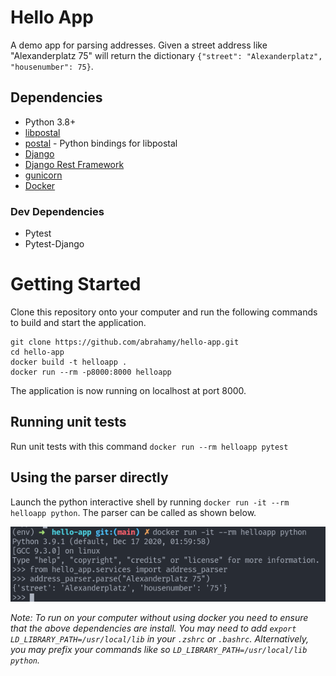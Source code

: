 # Hello App

A demo app for parsing addresses. Given a street address like "Alexanderplatz 75" will return the
dictionary `{"street": "Alexanderplatz", "housenumber": 75}`.

## Dependencies

- Python 3.8+
- [libpostal](https://github.com/openvenues/libpostal)
- [postal](https://github.com/openvenues/pypostal) - Python bindings for libpostal
- [Django](https://www.djangoproject.com/)
- [Django Rest Framework](https://www.django-rest-framework.org/)
- [gunicorn](https://gunicorn.org/)
- [Docker](https://www.docker.com/)

### Dev Dependencies

- Pytest
- Pytest-Django

# Getting Started

Clone this repository onto your computer and run the following commands to build and start the application.

```
git clone https://github.com/abrahamy/hello-app.git
cd hello-app
docker build -t helloapp .
docker run --rm -p8000:8000 helloapp
```

The application is now running on localhost at port 8000.

## Running unit tests

Run unit tests with this command `docker run --rm helloapp pytest`

## Using the parser directly

Launch the python interactive shell by running `docker run -it --rm helloapp python`. The parser can be called as shown below.

![Usage](https://github.com/abrahamy/hello-app/blob/main/example.png?raw=true)

_Note: To run on your computer without using docker you need to ensure that the above dependencies are install. You may need to
add `export LD_LIBRARY_PATH=/usr/local/lib` in your `.zshrc` or `.bashrc`. Alternatively, you may prefix your commands like
so `LD_LIBRARY_PATH=/usr/local/lib python`._
